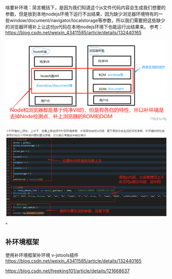 啥要补环境：简言概括下，是因为我们知道这个js文件代码内容会生成我们想要的参数，但是放到本地nodejs环境下运行不出结果，因为缺少浏览器环境特有的一些window/document/navigator/localstorage等参数，所以我们需要把这些缺少的浏览器环境补上让这份js代码在本地nodejs环境下也能运行出结果来。
参考：<https://blog.csdn.net/weixin_43411585/article/details/132440165>

![](.topwrite/assets/image_1727537066069.png)

![](.topwrite/assets/image_1727537163588.png)

^
## **补环境框架**
使用补环境框架补环境
v-jstools插件
<https://blog.csdn.net/weixin_43411585/article/details/132440165>

<https://blog.csdn.net/freeking101/article/details/121668637>